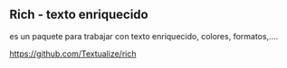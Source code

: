 ## Rich - texto enriquecido

es un paquete para trabajar con texto enriquecido, colores, formatos,....

https://github.com/Textualize/rich

